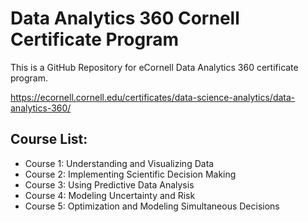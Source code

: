 # Data Analytics 360 Cornell Certificate Program


This is a GitHub Repository for eCornell Data Analytics 360 certificate program.

https://ecornell.cornell.edu/certificates/data-science-analytics/data-analytics-360/

## Course List:
- Course 1: Understanding and Visualizing Data
- Course 2: Implementing Scientific Decision Making
- Course 3: Using Predictive Data Analysis
- Course 4: Modeling Uncertainty and Risk
- Course 5: Optimization and Modeling Simultaneous Decisions

